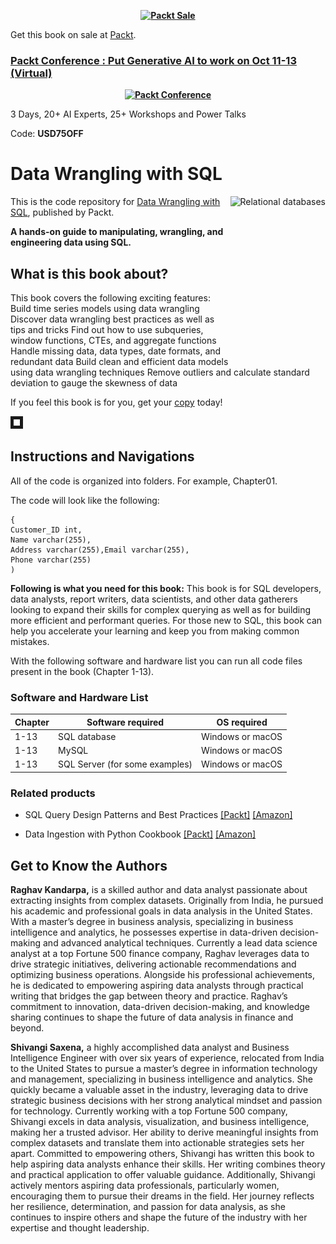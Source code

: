 
<b><p align='center'>[![Packt Sale](https://static.packt-cdn.com/assets/images/e72907cf-bf2f-4f83-bb58-6cc08a901ff9.jpeg)](https://www.packtpub.com/)</p></b>Get this book on sale at [Packt](https://www.packtpub.com/).


### [Packt Conference : Put Generative AI to work on Oct 11-13 (Virtual)](https://packt.link/JGIEY)

<b><p align='center'>[![Packt Conference](https://hub.packtpub.com/wp-content/uploads/2023/08/put-generative-ai-to-work-packt.png)](https://packt.link/JGIEY)</p></b> 
3 Days, 20+ AI Experts, 25+ Workshops and Power Talks 

Code: <b>USD75OFF</b>

# Data Wrangling with SQL

<a href="https://www.packtpub.com/product/data-wrangling-with-sql/9781837630028?utm_source=github&utm_medium=repository&utm_campaign=9781837630028"><img src="https://content.packt.com/B19406/cover_image_small.jpg" alt="Relational databases" height="256px" align="right"></a>

This is the code repository for [Data Wrangling with SQL](https://www.packtpub.com/product/data-wrangling-with-sql/9781837630028?utm_source=github&utm_medium=repository&utm_campaign=9781837630028), published by Packt.

**A hands-on guide to manipulating, wrangling, and engineering 
data using SQL.**

## What is this book about?

This book covers the following exciting features:
Build time series models using data wrangling
Discover data wrangling best practices as well as tips and tricks
Find out how to use subqueries, window functions, CTEs, and aggregate functions
Handle missing data, data types, date formats, and redundant data
Build clean and efficient data models using data wrangling techniques
Remove outliers and calculate standard deviation to gauge the skewness of data

If you feel this book is for you, get your [copy](https://www.amazon.com/dp/183763002X) today!

<a href="https://www.packtpub.com/?utm_source=github&utm_medium=banner&utm_campaign=GitHubBanner"><img src="https://raw.githubusercontent.com/PacktPublishing/GitHub/master/GitHub.png" 
alt="https://www.packtpub.com/" border="5" /></a>

## Instructions and Navigations
All of the code is organized into folders. For example, Chapter01.

The code will look like the following:
```
{
Customer_ID int,
Name varchar(255),
Address varchar(255),Email varchar(255),
Phone varchar(255)
)
```

**Following is what you need for this book:**
This book is for SQL developers, data analysts, report writers, data scientists, and other data gatherers looking to expand their skills for complex querying as well as for building more efficient and performant queries.
For those new to SQL, this book can help you accelerate your learning and keep you from making common mistakes.

With the following software and hardware list you can run all code files present in the book (Chapter 1-13).
### Software and Hardware List
| Chapter | Software required | OS required |
| -------- | ------------------------------------ | ----------------------------------- |
| 1-13 | SQL database | Windows or macOS |
| 1-13 | MySQL | Windows or macOS |
| 1-13 | SQL Server (for some examples) | Windows or macOS |

### Related products
* SQL Query Design Patterns and Best Practices [[Packt]](https://www.packtpub.com/product/sql-query-design-patterns-and-best-practices/9781837633289?utm_source=github&utm_medium=repository&utm_campaign=9781837633289) [[Amazon]](https://www.amazon.com/dp/1837633282)

* Data Ingestion with Python Cookbook [[Packt]](https://www.packtpub.com/product/data-ingestion-with-python-cookbook/9781837632602?utm_source=github&utm_medium=repository&utm_campaign=9781837632602) [[Amazon]](https://www.amazon.com/dp/183763260X)



## Get to Know the Authors
**Raghav Kandarpa,**
is a skilled author and data analyst passionate about extracting insights from complex 
datasets. Originally from India, he pursued his academic and professional goals in data analysis in the 
United States. With a master’s degree in business analysis, specializing in business intelligence and 
analytics, he possesses expertise in data-driven decision-making and advanced analytical techniques. 
Currently a lead data science analyst at a top Fortune 500 finance company, Raghav leverages data to 
drive strategic initiatives, delivering actionable recommendations and optimizing business operations. 
Alongside his professional achievements, he is dedicated to empowering aspiring data analysts 
through practical writing that bridges the gap between theory and practice. Raghav’s commitment 
to innovation, data-driven decision-making, and knowledge sharing continues to shape the future of 
data analysis in finance and beyond.

**Shivangi Saxena,**
a highly accomplished data analyst and Business Intelligence Engineer with over six 
years of experience, relocated from India to the United States to pursue a master’s degree in information 
technology and management, specializing in business intelligence and analytics. She quickly became 
a valuable asset in the industry, leveraging data to drive strategic business decisions with her strong 
analytical mindset and passion for technology. Currently working with a top Fortune 500 company, 
Shivangi excels in data analysis, visualization, and business intelligence, making her a trusted advisor. 
Her ability to derive meaningful insights from complex datasets and translate them into actionable 
strategies sets her apart. Committed to empowering others, Shivangi has written this book to help 
aspiring data analysts enhance their skills. Her writing combines theory and practical application to 
offer valuable guidance. Additionally, Shivangi actively mentors aspiring data professionals, particularly 
women, encouraging them to pursue their dreams in the field. Her journey reflects her resilience, 
determination, and passion for data analysis, as she continues to inspire others and shape the future 
of the industry with her expertise and thought leadership.



